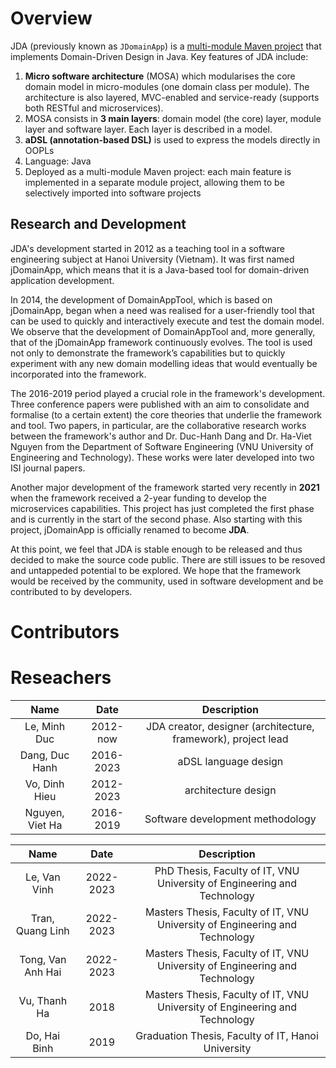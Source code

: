 # Overview

JDA (previously known as `JDomainApp`) is a [multi-module Maven project](https://books.sonatype.com/mvnex-book/reference/multimodule.html) that implements Domain-Driven Design in Java. Key features of JDA include:

1. **Micro software architecture** (MOSA) which modularises the core domain model in micro-modules (one domain class per module). The architecture is also layered, MVC-enabled and service-ready (supports both RESTful and microservices).
2. MOSA consists in **3 main layers**: domain model (the core) layer, module layer and software layer. Each layer is described in a model.
3. **aDSL (annotation-based DSL)** is used to express the models directly in OOPLs
4. Language: Java
5. Deployed as a multi-module Maven project: each main feature is implemented in a separate module project, allowing them to be selectively imported into software projects

## Research and Development
JDA's development started in 2012 as a teaching tool in a software engineering subject at Hanoi University (Vietnam). It was first named jDomainApp, which means that it is a Java-based tool for domain-driven application development.

In 2014, the development of DomainAppTool, which is based on jDomainApp, began when a need was realised for a user-friendly tool that can be used to quickly and interactively
execute and test the domain model. 
We observe that the development of DomainAppTool and, more generally, that of the
jDomainApp framework continuously evolves. The tool is used not only to demonstrate the
framework’s capabilities but to quickly experiment with any new domain modelling ideas that
would eventually be incorporated into the framework. 

The 2016-2019 period played a crucial role in the framework's development. Three conference
papers were published with an aim to consolidate and formalise (to a certain extent)
the core theories that underlie the framework and tool. Two papers, in particular,
are the collaborative research works between the framework's author and Dr. Duc-Hanh Dang and Dr. Ha-Viet Nguyen from the Department of Software Engineering (VNU University of
Engineering and Technology). These works were later developed into two ISI journal papers.

Another major development of the framework started very recently in **2021** when the framework received a 2-year funding to develop the microservices capabilities. This project has just completed the first phase and is currently in the start of the second phase. Also starting with this project, jDomainApp is officially renamed to become **JDA**.

At this point, we feel that JDA is stable enough to be released  and thus decided to make the source code public. There are still issues to be resoved and untappeded potential to be explored. We hope that the framework would be received by the community, used in software development and be contributed to by developers.

# Contributors

# Reseachers
| Name | Date | Description
| :--: | :--: | :--: |
| Le, Minh Duc | 2012-now | JDA creator, designer (architecture, framework), project lead
| Dang, Duc Hanh | 2016-2023 | aDSL language design 
| Vo, Dinh Hieu | 2012-2023 | architecture design
| Nguyen, Viet Ha | 2016-2019 | Software development methodology

| Name | Date | Description
| :--: | :--: | :--: |
| Le, Van Vinh | 2022-2023 | PhD Thesis, Faculty of IT, VNU University of Engineering and Technology
| Tran, Quang Linh | 2022-2023 | Masters Thesis, Faculty of IT, VNU University of Engineering and Technology
| Tong, Van Anh Hai | 2022-2023 | Masters Thesis, Faculty of IT, VNU University of Engineering and Technology
| Vu, Thanh Ha | 2018 | Masters Thesis, Faculty of IT, VNU University of Engineering and Technology
| Do, Hai Binh | 2019 | Graduation Thesis, Faculty of IT, Hanoi University 
